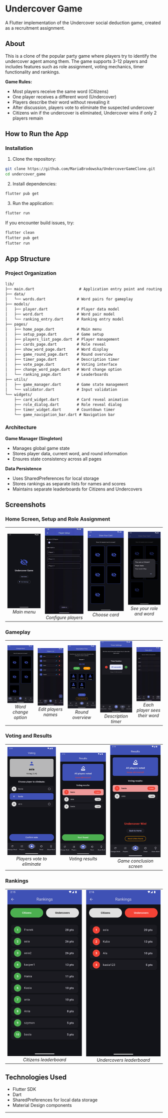 # Undercover Game

A Flutter implementation of the Undercover social deduction game, created as a recruitment assignment.

## About

This is a clone of the popular party game where players try to identify the undercover agent among them. The game supports 3-12 players and includes features such as role assignment, voting mechanics, timer functionality and rankings.

**Game Rules:**

- Most players receive the same word (Citizens)
- One player receives a different word (Undercover)
- Players describe their word without revealing it
- After discussion, players vote to eliminate the suspected undercover
- Citizens win if the undercover is eliminated, Undercover wins if only 2 players remain

## How to Run the App

### Installation

1. Clone the repository:

```bash
git clone https://github.com/MariaBrodowska/UndercoverGameClone.git
cd undercover_game
```

2. Install dependencies:

```bash
flutter pub get
```

3. Run the application:

```bash
flutter run
```

If you encounter build issues, try:

```bash
flutter clean
flutter pub get
flutter run
```

## App Structure

### Project Organization

```
lib/
├── main.dart                    # Application entry point and routing
├── data/
│   └── words.dart              # Word pairs for gameplay
├── models/
│   ├── player.dart             # Player data model
│   ├── word.dart               # Word pair model
│   └── ranking_entry.dart      # Ranking entry model
├── pages/
│   ├── home_page.dart          # Main menu
│   ├── setup_page.dart         # Game setup
│   ├── players_list_page.dart  # Player management
│   ├── cards_page.dart         # Role reveal
│   ├── show_word_page.dart     # Word display
│   ├── game_round_page.dart    # Round overview
│   ├── timer_page.dart         # Description timer
│   ├── vote_page.dart          # Voting interface
│   ├── change_word_page.dart   # Word change option
│   └── ranking_page.dart       # Leaderboards
├── utils/
│   ├── game_manager.dart       # Game state management
│   └── validator.dart          # Input validation
└── widgets/
    ├── card_widget.dart        # Card reveal animation
    ├── role_dialog.dart        # Role reveal dialog
    ├── timer_widget.dart       # Countdown timer
    └── game_navigation_bar.dart # Navigation bar
```

### Architecture

**Game Manager (Singleton)**

- Manages global game state
- Stores player data, current word, and round information
- Ensures state consistency across all pages

**Data Persistence**

- Uses SharedPreferences for local storage
- Stores rankings as separate lists for names and scores
- Maintains separate leaderboards for Citizens and Undercovers

## Screenshots

### Home Screen, Setup and Role Assignment

<table>
  <tr>
    <td align="center">
      <img src="screenshots/home_page.png" alt="Home Screen" width="200"/>
      <br>
      <em>Main menu</em>
    </td>
    <td align="center">
      <img src="screenshots/players_list_page.gif" alt="Setup Page" width="200"/>
      <br>
      <em>Configure players</em>
    </td>
    <td align="center">
      <img src="screenshots/cards_page.png" alt="Cards Page" width="200"/>
      <br>
      <em>Choose card</em>
    </td>
    <td align="center">
      <img src="screenshots/cards_page_show.png" alt="Role Reveal" width="200"/>
      <br>
      <em>See your role and word</em>
    </td>
  </tr>
</table>

### Gameplay

<table>
  <tr>
    <td align="center">
      <img src="screenshots/change_word_page.png" alt="Change Word" width="180"/>
      <br>
      <em>Word change option</em>
    </td>
    <td align="center">
      <img src="screenshots/names_list_page.gif" alt="Current Players" width="180"/>
      <br>
      <em>Edit players names</em>
    </td>
    <td align="center">
      <img src="screenshots/game_round_page.png" alt="Game Round" width="180"/>
      <br>
      <em>Round overview</em>
    </td>
    <td align="center">
      <img src="screenshots/timer_page.png" alt="Timer" width="180"/>
      <br>
      <em>Description timer</em>
    </td>
    <td align="center">
      <img src="screenshots/show_word_page.gif" alt="Word Display" width="180"/>
      <br>
      <em>Each player sees their word</em>
    </td>
  </tr>
</table>

### Voting and Results

<table>
  <tr>
    <td align="center">
      <img src="screenshots/vote_page.png" alt="Voting" width="250"/>
      <br>
      <em>Players vote to eliminate</em>
    </td>
    <td align="center">
      <img src="screenshots/vote_results.png" alt="Results" width="250"/>
      <br>
      <em>Voting results</em>
    </td>
    <td align="center">
      <img src="screenshots/win_screen.png" alt="Winner" width="250"/>
      <br>
      <em>Game conclusion screen</em>
    </td>
  </tr>
</table>

### Rankings

<table>
  <tr>
    <td align="center">
      <img src="screenshots/ranking_page.png" alt="Citizens Rankings" width="250"/>
      <br>
      <em>Citizens leaderboard</em>
    </td>
    <td align="center">
      <img src="screenshots/ranking_page2.png" alt="Undercovers Rankings" width="250"/>
      <br>
      <em>Undercovers leaderboard</em>
    </td>
  </tr>
</table>

## Technologies Used

- Flutter SDK
- Dart
- SharedPreferences for local data storage
- Material Design components

---
